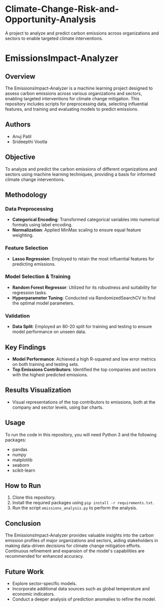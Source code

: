 # Climate-Change-Risk-and-Opportunity-Analysis
A project to analyze and predict carbon emissions across organizations and sectors to enable targeted climate interventions.

# EmissionsImpact-Analyzer

## Overview
The EmissionsImpact-Analyzer is a machine learning project designed to assess carbon emissions across various organizations and sectors, enabling targeted interventions for climate change mitigation. This repository includes scripts for preprocessing data, selecting influential features, and training and evaluating models to predict emissions.

## Authors
- Anuj Patil
- Srideepthi Vootla

## Objective
To analyze and predict the carbon emissions of different organizations and sectors using machine learning techniques, providing a basis for informed climate change interventions.

## Methodology
### Data Preprocessing
- **Categorical Encoding**: Transformed categorical variables into numerical formats using label encoding.
- **Normalization**: Applied MinMax scaling to ensure equal feature weighting.

### Feature Selection
- **Lasso Regression**: Employed to retain the most influential features for predicting emissions.

### Model Selection & Training
- **Random Forest Regressor**: Utilized for its robustness and suitability for regression tasks.
- **Hyperparameter Tuning**: Conducted via RandomizedSearchCV to find the optimal model parameters.

### Validation
- **Data Split**: Employed an 80-20 split for training and testing to ensure model performance on unseen data.

## Key Findings
- **Model Performance**: Achieved a high R-squared and low error metrics on both training and testing sets.
- **Top Emissions Contributors**: Identified the top companies and sectors with the highest predicted emissions.

## Results Visualization
- Visual representations of the top contributors to emissions, both at the company and sector levels, using bar charts.

## Usage
To run the code in this repository, you will need Python 3 and the following packages:
- pandas
- numpy
- matplotlib
- seaborn
- scikit-learn

## How to Run
1. Clone this repository.
2. Install the required packages using `pip install -r requirements.txt`.
3. Run the script `emissions_analysis.py` to perform the analysis.

## Conclusion
The EmissionsImpact-Analyzer provides valuable insights into the carbon emission profiles of major organizations and sectors, aiding stakeholders in making data-driven decisions for climate change mitigation efforts. Continuous refinement and expansion of the model's capabilities are recommended for enhanced accuracy.

## Future Work
- Explore sector-specific models.
- Incorporate additional data sources such as global temperature and economic indicators.
- Conduct a deeper analysis of prediction anomalies to refine the model.

